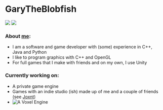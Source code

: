# GaryTheBlobfish

<a>

![](https://github.com/GaryTheBlobfish/GaryTheBlobfish/blob/master/generated/overview.svg)
![](https://github.com/GaryTheBlobfish/GaryTheBlobfish/blob/master/generated/languages.svg)
  
</a>

### About [me](https://garytheblobfish.github.io):

  - I am a software and game developer with (some) experience in C++, Java and Python  
  - I like to program graphics with C++ and OpenGL  
  - For full games that I make with friends and on my own, I use Unity  

### Currently working on:
  - A private game engine
  - Games with an indie studio (ish) made up of me and a couple of friends (see [Joxnt](https://github.com/joxnt))
  - ![A Voxel Engine](https://github.com/GaryTheBlobfish/VoxelEngine)
